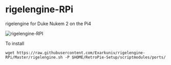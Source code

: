 # rigelengine-RPi
rigelengine for Duke Nukem 2 on the Pi4

![rigelengine-RPI](https://i.ytimg.com/vi/vVoZnMZslww/maxresdefault.jpg)

To install

`wget https://raw.githubusercontent.com/Exarkuniv/rigelengine-RPi/Master/rigelengine.sh -P $HOME/RetroPie-Setup/scriptmodules/ports/`
